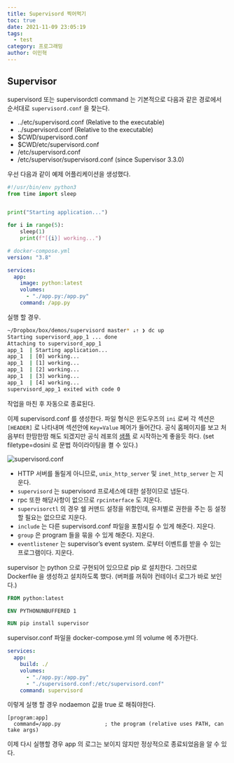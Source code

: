 ```yaml
---
title: Supervisord 찍어먹기
toc: true
date: 2021-11-09 23:05:19
tags:
  - test
category: 프로그래밍
author: 이민혁
---
```


## Supervisor

supervisord 또는 supervisordctl command 는 기본적으로 다음과 같은 경로에서 순서대로 `supervisord.conf` 을 찾는다.

- ../etc/supervisord.conf (Relative to the executable)
- ../supervisord.conf (Relative to the executable)
- $CWD/supervisord.conf
- $CWD/etc/supervisord.conf
- /etc/supervisord.conf
- /etc/supervisor/supervisord.conf (since Supervisor 3.3.0)

우선 다음과 같이 예제 어플리케이션을 생성했다.

```python
#!/usr/bin/env python3
from time import sleep


print("Starting application...")

for i in range(5):
    sleep(1)
    print(f"[{i}] working...")
```

```yaml
# docker-compose.yml
version: "3.8"

services:
  app:
    image: python:latest
    volumes:
      - "./app.py:/app.py"
    command: /app.py
```

실행 할 경우.

```bash
~/Dropbox/box/demos/supervisord master* ⇣⇡ ❯ dc up
Starting supervisord_app_1 ... done
Attaching to supervisord_app_1
app_1  | Starting application...
app_1  | [0] working...
app_1  | [1] working...
app_1  | [2] working...
app_1  | [3] working...
app_1  | [4] working...
supervisord_app_1 exited with code 0
```
작업을 마친 후 자동으로 종료된다.

이제 supervisord.conf 를 생성한다. 파일 형식은 윈도우즈의 `ini` 로써 각 섹션은 `[HEADER]` 로 나타내며 
섹션안에 `Key=Value` 페어가 들어간다. 공식 홈페이지를 보고 처음부터 한땀한땀 해도 되겠지만 공식 레포의 [샘플](https://github.com/Supervisor/supervisor/blob/master/supervisor/skel/sample.conf) 로 시작하는게 좋을듯 하다. 
(set filetype=dosini 로 문법 하이라이팅을 켤 수 있다.)

![supervisord.conf](https://minhyeoky.github.io/posts/supervisor/img/supervisord.conf.png)
- HTTP 서버를 돌릴게 아니므로, `unix_http_server` 및 `inet_http_server` 는 지운다.
- `supervisord` 는 supervisord 프로세스에 대한 설정이므로 냅둔다.
- rpc 또한 해당사항이 없으므로 `rpcinterface` 도 지운다.
- `supervisorctl` 의 경우 쉘 커맨드 설정을 위함인데, 유저별로 권한을 주는 등 설정할 필요는 없으므로 지운다.
- `include` 는 다른 supervisord.conf 파일을 포함시킬 수 있게 해준다. 지운다.
- `group` 은 program 들을 묶을 수 있게 해준다. 지운다.
- `eventlistener` 는 supervisor’s event system. 로부터 이벤트를 받을 수 있는 프로그램이다. 지운다.

supervisor 는 python 으로 구현되어 있으므로 pip 로 설치한다. 그러므로 Dockerfile 을 생성하고 
설치하도록 했다. (버퍼를 꺼줘야 컨테이너 로그가 바로 보인다.)

```dockerfile
FROM python:latest

ENV PYTHONUNBUFFERED 1

RUN pip install supervisor
```

supervisor.conf 파일을 docker-compose.yml 의 volume 에 추가한다.

```yaml
services:
  app:
    build: ./
    volumes:
      - "./app.py:/app.py"
      - "./supervisord.conf:/etc/supervisord.conf"
    command: supervisord

```
이렇게 실행 할 경우 nodaemon 값을 true 로 해줘야한다.

```dosini
[program:app]
  command=/app.py              ; the program (relative uses PATH, can take args)
```
                                                                
이제 다시 실행할 경우 app 의 로그는 보이지 않지만 정상적으로 종료되었음을 알 수 있다. 


